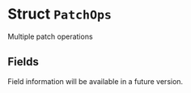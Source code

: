 # Struct `PatchOps`

Multiple patch operations

## Fields

Field information will be available in a future version.

